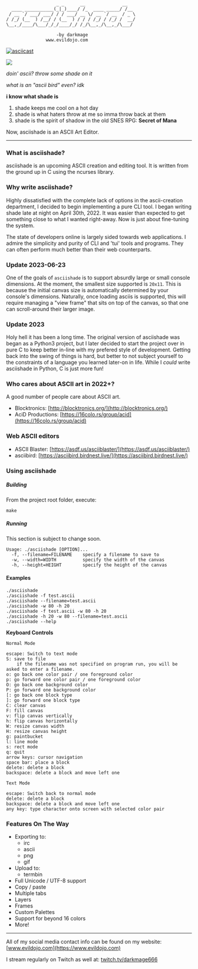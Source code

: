 ```
                   _ _      __              __   
  ____ ___________(_|_)____/ /_  ____ _____/ /__ 
 / __ `/ ___/ ___/ / / ___/ __ \/ __ `/ __  / _ \
/ /_/ (__  ) /__/ / (__  ) / / / /_/ / /_/ /  __/
\__,_/____/\___/_/_/____/_/ /_/\__,_/\__,_/\___/ 

                   -by darkmage 
               www.evildojo.com
```

[![asciicast](https://asciinema.org/a/dqKtIa2qkyMzSpuzX9sB1YXrH.svg)](https://asciinema.org/a/dqKtIa2qkyMzSpuzX9sB1YXrH)

<img src="https://raw.githubusercontent.com/mikedesu/asciishade/main/preview.png"/>

*doin' ascii? throw some shade on it*

*what is an "ascii bird" even? idk*

**i know what shade is**

1. shade keeps me cool on a hot day
2. shade is what haters throw at me so imma throw back at them
3. shade is the spirit of shadow in the old SNES RPG: **Secret of Mana**

Now, asciishade is an ASCII Art Editor.

-----

### What is asciishade?

asciishade is an upcoming ASCII creation and editing tool.
It is written from the ground up in C using the ncurses library.

### Why write asciishade?

Highly dissatisfied with the complete lack of options in the ascii-creation department, I decided to begin implementing a pure CLI tool. I began writing shade late at night on April 30th, 2022. It was easier than expected to get something close to what I wanted right-away. Now is just about fine-tuning the system.

The state of developers online is largely sided towards web applications. I admire the simplicity and purity of CLI and 'tui' tools and programs. They can often perform much better than their web counterparts. 

### Update 2023-06-23

One of the goals of `asciishade` is to support absurdly large or small console dimensions. At the moment, the smallest size supported is `20x11`. This is because the initial canvas size is automatically determined by your console's dimensions. Naturally, once loading asciis is supported, this will require managing a "view frame" that sits on top of the canvas, so that one can scroll-around their larger image.

### Update 2023

Holy hell it has been a long time. The original version of asciishade was began as a Python3 project, but I later decided to start the project over in pure C to keep better in-line with my prefered style of development. Getting back into the swing of things is hard, but better to not subject yourself to the constraints of a language you learned later-on in life. While I *could* write asciishade in Python, C is just more fun!

### Who cares about ASCII art in 2022+?

A good number of people care about ASCII art.

- Blocktronics: [http://blocktronics.org/](http://blocktronics.org/)
- AciD Productions: [https://16colo.rs/group/acid](https://16colo.rs/group/acid)

### Web ASCII editors

- ASCII Blaster: [https://asdf.us/asciiblaster/](https://asdf.us/asciiblaster/)
- asciibird: [https://asciibird.birdnest.live/](https://asciibird.birdnest.live/)

### Using asciishade

##### Building

From the project root folder, execute:

```
make
```

##### Running

This section is subject to change soon.

```
Usage: ./asciishade [OPTION]...
  -f, --filename=FILENAME    specify a filename to save to
  -w, --width=WIDTH          specify the width of the canvas
  -h, --height=HEIGHT        specify the height of the canvas
```

#### Examples

```
./asciishade 
./asciishade -f test.ascii
./asciishade --filename=test.ascii
./asciishade -w 80 -h 20
./asciishade -f test.ascii -w 80 -h 20
./asciishade -h 20 -w 80 --filename=test.ascii
./asciishade --help
```

**Keyboard Controls**

```
Normal Mode

escape: Switch to text mode
S: save to file
    if the filename was not specified on program run, you will be asked to enter a filename.
o: go back one color pair / one foreground color
p: go forward one color pair / one foreground color
O: go back one background color
P: go forward one background color
[: go back one block type
]: go forward one block type
C: clear canvas
F: fill canvas
v: flip canvas vertically
h: flip canvas horizontally
W: resize canvas width
H: resize canvas height
g: paintbucket
l: line mode
s: rect mode
q: quit
arrow keys: cursor navigation
space bar: place a block
delete: delete a block
backspace: delete a block and move left one

Text Mode

escape: Switch back to normal mode
delete: delete a block
backspace: delete a block and move left one
any key: type character onto screen with selected color pair
```

### Features On The Way

- Exporting to:
    - irc
    - ascii
    - png
    - gif
- Upload to:
    - termbin
- Full Unicode / UTF-8 support
- Copy / paste
- Multiple tabs
- Layers
- Frames
- Custom Palettes
- Support for beyond 16 colors
- More!

-----

All of my social media contact info can be found on my website: [www.evildojo.com](https://www.evildojo.com)

I stream regularly on Twitch as well at: [twitch.tv/darkmage666](https://www.twitch.tv/darkmage666)

